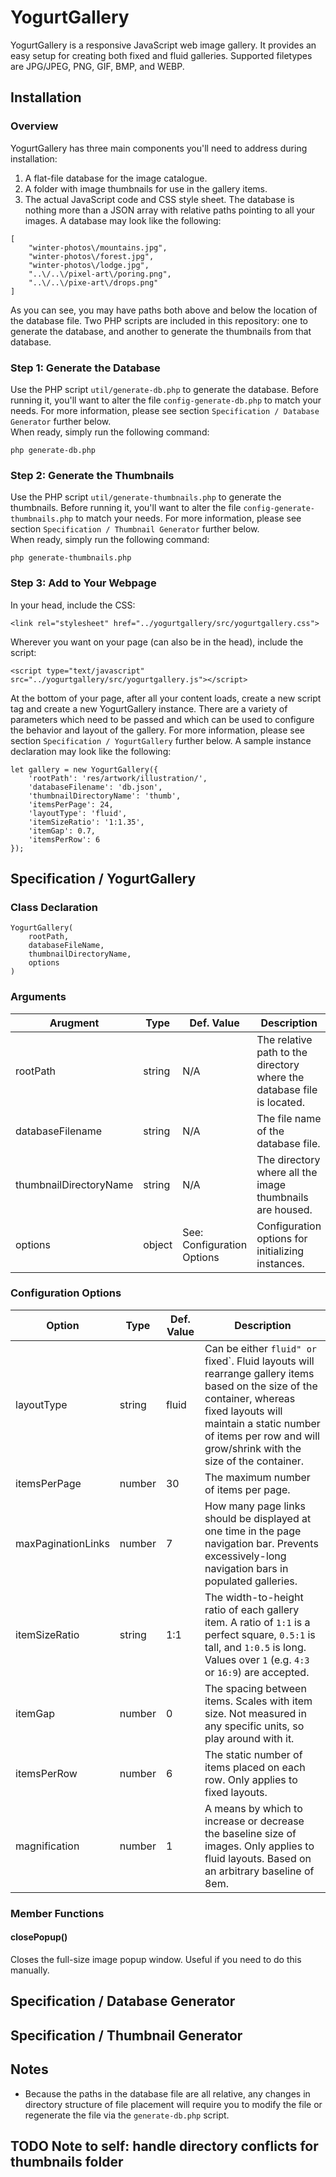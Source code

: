 # YogurtGallery
YogurtGallery is a responsive JavaScript web image gallery. It provides an easy setup for creating both fixed and fluid galleries. Supported filetypes are JPG/JPEG, PNG, GIF, BMP, and WEBP.
## Installation
### Overview
YogurtGallery has three main components you'll need to address during installation:
1. A flat-file database for the image catalogue.
2. A folder with image thumbnails for use in the gallery items.
3. The actual JavaScript code and CSS style sheet.
The database is nothing more than a JSON array with relative paths pointing to all your images. A database may look like the following:
```
[
    "winter-photos\/mountains.jpg",
    "winter-photos\/forest.jpg",
    "winter-photos\/lodge.jpg",
    "..\/..\/pixel-art\/poring.png",
    "..\/..\/pixe-art\/drops.png"
]
```
As you can see, you may have paths both above and below the location of the database file. Two PHP scripts are included in this repository: one to generate the database, and another to generate the thumbnails from that database.
### Step 1: Generate the Database
Use the PHP script `util/generate-db.php` to generate the database. Before running it, you'll want to alter the file `config-generate-db.php` to match your needs. For more information, please see section `Specification / Database Generator` further below.<br>When ready, simply run the following command:
```
php generate-db.php
```
### Step 2: Generate the Thumbnails
Use the PHP script `util/generate-thumbnails.php` to generate the thumbnails. Before running it, you'll want to alter the file `config-generate-thumbnails.php` to match your needs. For more information, please see section `Specification / Thumbnail Generator` further below.<br>When ready, simply run the following command:
```
php generate-thumbnails.php
```
### Step 3: Add to Your Webpage
In your head, include the CSS:
```
<link rel="stylesheet" href="../yogurtgallery/src/yogurtgallery.css">
```
Wherever you want on your page (can also be in the head), include the script:
```
<script type="text/javascript" src="../yogurtgallery/src/yogurtgallery.js"></script>
```
At the bottom of your page, after all your content loads, create a new script tag and create a new YogurtGallery instance. There are a variety of parameters which need to be passed and which can be used to configure the behavior and layout of the gallery. For more information, please see section `Specification / YogurtGallery` further below. A sample instance declaration may look like the following:
```
let gallery = new YogurtGallery({
    'rootPath': 'res/artwork/illustration/',
    'databaseFilename': 'db.json',
    'thumbnailDirectoryName': 'thumb',
    'itemsPerPage': 24,
    'layoutType': 'fluid',
    'itemSizeRatio': '1:1.35',
    'itemGap': 0.7,
    'itemsPerRow': 6
});
```
## Specification / YogurtGallery
### Class Declaration
```
YogurtGallery(
    rootPath,
    databaseFileName,
    thumbnailDirectoryName,
    options
)
```
### Arguments
| Arugment | Type | Def. Value | Description |
| --- | --- | --- | --- |
| rootPath | string | N/A | The relative path to the directory where the database file is located. |
| databaseFilename | string | N/A | The file name of the database file. |
| thumbnailDirectoryName | string | N/A | The directory where all the image thumbnails are housed. |
| options | object | See: Configuration Options | Configuration options for initializing instances. |
### Configuration Options
| Option | Type | Def. Value | Description |
| --- | --- | --- | --- |
| layoutType | string | fluid | Can be either `fluid" or `fixed`. Fluid layouts will rearrange gallery items based on the size of the container, whereas fixed layouts will maintain a static number of items per row and will grow/shrink with the size of the container. |
| itemsPerPage | number | 30 | The maximum number of items per page. |
| maxPaginationLinks | number | 7 | How many page links should be displayed at one time in the page navigation bar. Prevents excessively-long navigation bars in populated galleries. |
| itemSizeRatio | string | 1:1 | The width-to-height ratio of each gallery item. A ratio of `1:1` is a perfect square, `0.5:1` is tall, and `1:0.5` is long. Values over `1` (e.g. `4:3` or `16:9`) are accepted. |
| itemGap | number | 0 | The spacing between items. Scales with item size. Not measured in any specific units, so play around with it. |
| itemsPerRow | number | 6 | The static number of items placed on each row. Only applies to fixed layouts. |
| magnification | number | 1 | A means by which to increase or decrease the baseline size of images. Only applies to fluid layouts. Based on an arbitrary baseline of 8em. |
### Member Functions
#### closePopup()
Closes the full-size image popup window. Useful if you need to do this manually.
## Specification / Database Generator


## Specification / Thumbnail Generator


## Notes
* Because the paths in the database file are all relative, any changes in directory structure of file placement will require you to modify the file or regenerate the file via the `generate-db.php` script.

## TODO Note to self: handle directory conflicts for thumbnails folder